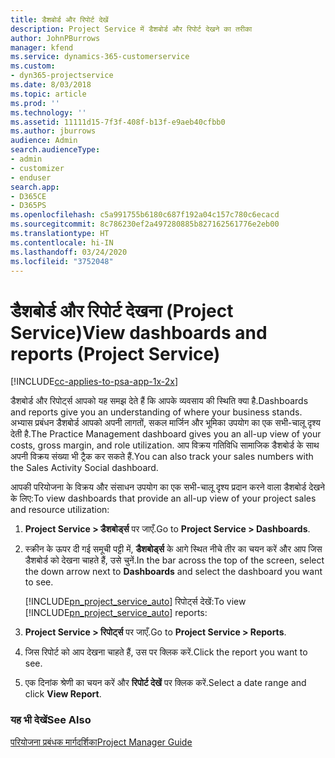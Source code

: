 ```yaml
---
title: डैशबोर्ड और रिपोर्ट देखें
description: Project Service में डैशबोर्ड और रिपोर्ट देखने का तरीका
author: JohnPBurrows
manager: kfend
ms.service: dynamics-365-customerservice
ms.custom:
- dyn365-projectservice
ms.date: 8/03/2018
ms.topic: article
ms.prod: ''
ms.technology: ''
ms.assetid: 11111d15-7f3f-408f-b13f-e9aeb40cfbb0
ms.author: jburrows
audience: Admin
search.audienceType:
- admin
- customizer
- enduser
search.app:
- D365CE
- D365PS
ms.openlocfilehash: c5a991755b6180c687f192a04c157c780c6ecacd
ms.sourcegitcommit: 8c786230ef2a497280885b827162561776e2eb00
ms.translationtype: HT
ms.contentlocale: hi-IN
ms.lasthandoff: 03/24/2020
ms.locfileid: "3752048"
---
```

# <a name="view-dashboards-and-reports-project-service"></a><span data-ttu-id="95dd3-103">डैशबोर्ड और रिपोर्ट देखना (Project Service)</span><span class="sxs-lookup"><span data-stu-id="95dd3-103">View dashboards and reports (Project Service)</span></span>

[!INCLUDE[cc-applies-to-psa-app-1x-2x](../includes/cc-applies-to-psa-app-1x-2x.md)]

<span data-ttu-id="95dd3-104">डैशबोर्ड और रिपोर्ट्स आपको यह समझ देते हैं कि आपके व्‍यवसाय की स्थिति क्‍या है.</span><span class="sxs-lookup"><span data-stu-id="95dd3-104">Dashboards and reports give you an understanding of where your business stands.</span></span> <span data-ttu-id="95dd3-105">अभ्यास प्रबंधन डैशबोर्ड आपको अपनी लागतों, सकल मार्जिन और भूमिका उपयोग का एक सभी-चालू दृश्‍य देती है.</span><span class="sxs-lookup"><span data-stu-id="95dd3-105">The Practice Management dashboard gives you an all-up view of your costs, gross margin, and role utilization.</span></span> <span data-ttu-id="95dd3-106">आप विक्रय गतिविधि सामाजिक डैशबोर्ड के साथ अपनी विक्रय संख्‍या भी ट्रैक कर सकते हैं.</span><span class="sxs-lookup"><span data-stu-id="95dd3-106">You can also track your sales numbers with the Sales Activity Social dashboard.</span></span>  
  
 <span data-ttu-id="95dd3-107">आपकी परियोजना के विक्रय और संसाधन उपयोग का एक सभी-चालू दृश्‍य प्रदान करने वाला डैशबोर्ड देखने के लिए:</span><span class="sxs-lookup"><span data-stu-id="95dd3-107">To view dashboards that provide an all-up view of your project sales and resource utilization:</span></span>  
  
1. <span data-ttu-id="95dd3-108">**Project Service > डैशबोर्ड्स** पर जाएँ.</span><span class="sxs-lookup"><span data-stu-id="95dd3-108">Go to **Project Service > Dashboards**.</span></span>  
  
2. <span data-ttu-id="95dd3-109">स्क्रीन के ऊपर दी गई समूची पट्टी में, **डैशबोर्ड्स** के आगे स्थित नीचे तीर का चयन करें और आप जिस डैशबोर्ड को देखना चाहते हैं, उसे चुनें.</span><span class="sxs-lookup"><span data-stu-id="95dd3-109">In the bar across the top of the screen, select the down arrow next to **Dashboards** and select the dashboard you want to see.</span></span>  
  
   <span data-ttu-id="95dd3-110">[!INCLUDE[pn_project_service_auto](../includes/pn-project-service-auto.md)] रिपोर्ट्स देखें:</span><span class="sxs-lookup"><span data-stu-id="95dd3-110">To view [!INCLUDE[pn_project_service_auto](../includes/pn-project-service-auto.md)] reports:</span></span>  
  
3. <span data-ttu-id="95dd3-111">**Project Service > रिपोर्ट्स** पर जाएँ.</span><span class="sxs-lookup"><span data-stu-id="95dd3-111">Go to **Project Service > Reports**.</span></span>  
  
4. <span data-ttu-id="95dd3-112">जिस रिपोर्ट को आप देखना चाहते हैं, उस पर क्लिक करें.</span><span class="sxs-lookup"><span data-stu-id="95dd3-112">Click the report you want to see.</span></span>  
  
5. <span data-ttu-id="95dd3-113">एक दिनांक श्रेणी का चयन करें और **रिपोर्ट देखें** पर क्लिक करें.</span><span class="sxs-lookup"><span data-stu-id="95dd3-113">Select a date range and click **View Report**.</span></span>  
  
### <a name="see-also"></a><span data-ttu-id="95dd3-114">यह भी देखें</span><span class="sxs-lookup"><span data-stu-id="95dd3-114">See Also</span></span>  
 [<span data-ttu-id="95dd3-115">परियोजना प्रबंधक मार्गदर्शिका</span><span class="sxs-lookup"><span data-stu-id="95dd3-115">Project Manager Guide</span></span>](../project-service/project-manager-guide.md)
